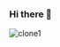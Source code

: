 ### Hi there 👋

![clone1](https://github.com/mgz42/mgz42/assets/80161896/f5ec5cb1-90c9-4388-8269-3acee47b572c)

<!--
**mgz42/mgz42** is a ✨ _special_ ✨ repository because its `README.md` (this file) appears on your GitHub profile.

Here are some ideas to get you started:

- 🔭 I’m currently working on ...
- 🌱 I’m currently learning ...
- 👯 I’m looking to collaborate on ...
- 🤔 I’m looking for help with ...
- 💬 Ask me about ...
- 📫 How to reach me: ...
- 😄 Pronouns: ...
- ⚡ Fun fact: ...
-->
